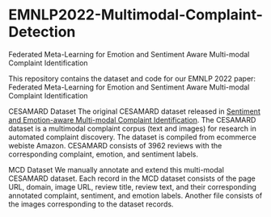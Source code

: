# EMNLP2022-Multimodal-Complaint-Detection
Federated Meta-Learning for Emotion and Sentiment Aware Multi-modal Complaint Identification

This repository contains the dataset and code for our EMNLP 2022 paper: Federated Meta-Learning for Emotion and Sentiment Aware Multi-modal Complaint Identification

CESAMARD Dataset
The original CESAMARD dataset released in [Sentiment and Emotion-aware Multi-modal Complaint Identification](https://ojs.aaai.org/index.php/AAAI/article/view/21476). The CESAMARD dataset is a multimodal complaint corpus (text and images) for research in automated complaint discovery. The dataset is compiled from ecommerce webiste Amazon. CESAMARD consists of 3962 reviews with the corresponding complaint, emotion, and sentiment labels.

MCD Dataset
We manually annotate and extend this multi-modal CESAMARD dataset. Each record in the MCD dataset consists of the page URL, domain, image URL, review title, review text, and their corresponding annotated complaint, sentiment, and emotion labels.
Another file consists of the images corresponding to the dataset records.
